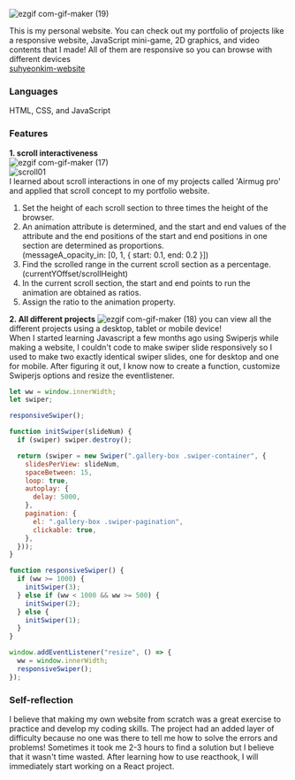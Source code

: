 ![ezgif com-gif-maker (19)](https://user-images.githubusercontent.com/94214512/197362775-0ad8da01-ff22-4b4c-9122-b7f64c4cea7a.gif)

This is my personal website. You can check out my portfolio of projects like a responsive website, JavaScript mini-game, 2D graphics, and video contents that I made! All of them are responsive so you can browse with different devices<br>
[suhyeonkim-website](https://moonlit-moxie-a93f38.netlify.app/)

### Languages<br>

HTML, CSS, and JavaScript

### Features

**1. scroll interactiveness**<br>
![ezgif com-gif-maker (17)](https://user-images.githubusercontent.com/94214512/197360932-0653730e-e738-4812-8af1-6425febe2bf2.gif) <br>
![scroll01](https://user-images.githubusercontent.com/94214512/197361204-4f5aca06-dc76-4758-a213-c6ff03619b4b.png)<br>
I learned about scroll interactions in one of my projects called 'Airmug pro' and applied that scroll concept to my portfolio website. <br>

1. Set the height of each scroll section to three times the height of the browser. <br>
2. An animation attribute is determined, and the start and end values of the attribute and the end positions of the start and end positions in one section are determined as proportions.<br> (messageA_opacity_in: [0, 1, { start: 0.1, end: 0.2 }])<br>
3. Find the scrolled range in the current scroll section as a percentage. (currentYOffset/scrollHeight)
4. In the current scroll section, the start and end points to run the animation are obtained as ratios.
5. Assign the ratio to the animation property.<br>

**2. All different projects**
![ezgif com-gif-maker (18)](https://user-images.githubusercontent.com/94214512/197362423-b678db0d-3fc3-4189-83bf-25b0720d2dda.gif)
you can view all the different projects using a desktop, tablet or mobile device! <br>
When I started learning Javascript a few months ago using Swiperjs while making a website,
I couldn't code to make swiper slide responsively so I used to make two exactly identical swiper slides, one for desktop and one for mobile. After figuring it out, I know now to create a function, customize Swiperjs options and resize the eventlistener.

```js
let ww = window.innerWidth;
let swiper;

responsiveSwiper();

function initSwiper(slideNum) {
  if (swiper) swiper.destroy();

  return (swiper = new Swiper(".gallery-box .swiper-container", {
    slidesPerView: slideNum,
    spaceBetween: 15,
    loop: true,
    autoplay: {
      delay: 5000,
    },
    pagination: {
      el: ".gallery-box .swiper-pagination",
      clickable: true,
    },
  }));
}

function responsiveSwiper() {
  if (ww >= 1000) {
    initSwiper(3);
  } else if (ww < 1000 && ww >= 500) {
    initSwiper(2);
  } else {
    initSwiper(1);
  }
}

window.addEventListener("resize", () => {
  ww = window.innerWidth;
  responsiveSwiper();
});
```

### Self-reflection

I believe that making my own website from scratch was a great exercise to practice and develop my coding skills. The project had an added layer of difficulty because no one was there to tell me how to solve the errors and problems! Sometimes it took me 2-3 hours to find a solution but I believe that it wasn't time wasted. After learning how to use reacthook, I will immediately start working on a React project.
